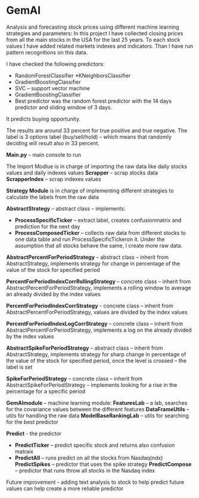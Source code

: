 # GemAI
Analysis and forecasting stock prices using different machine learning strategies and parameters:
In this project I have collected closing prices from all the main stocks in the USA for the last 25 years.
To each stock values I have added related markets indexes and indicators. Than I have run pattern recognitions on this data.

I have checked the following predictors:
* RandomForestClassifier
*KNeighborsClassifier 
* GradientBoostingClassifier
* SVC – support vector machine
* GradientBoostingClassifier
* Best predictor was the random forest predictor with the 14 days predictor and sliding window of 3 days.

It predicts buying opportunity.

The results are around 33 percent for true positive and true negative. The label is 3 options label (buy/sell/hold) – which means that randomly deciding will result also in 33 percent.

**Main.py** – main console to run

The Import Modlue is in charge of importing the raw data like daily stocks values and daily indexes values
**Scrapper** – scrap stocks data
**ScrapperIndex** – scrap indexes values

**Strategy Module** is in charge of implementing different strategies to calculate the labels from the raw data

**AbstractStrategy** – abstract class – implements:
* **ProcessSpecificTicker** – extract label, creates confusionmatrix and prediction for the next day
* **ProcessComposedTicker** – collects raw data from different stocks to one data table and run ProcessSpecificTickeron it. Under the assumption that all stocks behave the same, I create more raw data.

**AbstractPercentForPeriodStrategy** – abstract class – inherit from AbstractStrategy, implements strategy for change in percentage of the value of the stock for specified period

**PercentForPeriodIndexCorrRollingStrategy** – concrete class – inherit from AbstractPercentForPeriodStrategy, implements a rolling window to average an already divided by the index values

**PercentForPeriodIndexCorrStrategy** - concrete class – inherit from AbstractPercentForPeriodStrategy, values are divided by the index values

**PercentForPeriodIndexLogCorrStrategy** – concrete class – inherit from AbstractPercentForPeriodStrategy, implements a log on the already divided by the index values

**AbstractSpikeForPeriodStrategy** – abstract class – inherit from AbstractStrategy, implements strategy for sharp change in percentage of the value of the stock for specified period, once the level is crossed – the label is set

**SpikeForPeriodStrategy** – concrete class – inherit from AbstractSpikeForPeriodStrategy – implements looking for a rise in the percentage for a specific period 


**GemAImodule** – machine learning module:
**FeaturesLab** – a lab, searches for the covariance values between the different features 
**DataFrameUtils** – utils for handling the raw data
**ModelBaseRankingLab** – utils for searching for the best predictor

**Predict** -  the predictor
* **PredictTicker** – predict specific stock and returns also confusion matraix
* **PredictAll** – runs predict on all the stocks from Nasdaq(ndx)
**PredictSpikes** – predictor that uses the spike strategy
**PredictCompose** – predictor that runs throw all stocks in the Nasdaq index

Future improvement - adding text analysis to stock to help predict future values can help create a more reliable predictor
